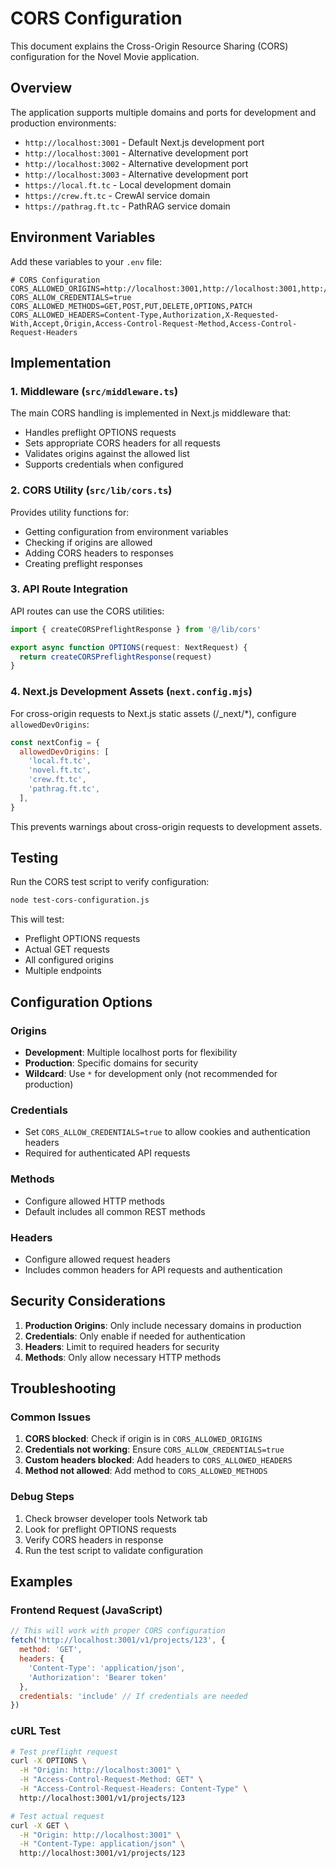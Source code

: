 # CORS Configuration

This document explains the Cross-Origin Resource Sharing (CORS) configuration for the Novel Movie application.

## Overview

The application supports multiple domains and ports for development and production environments:

- `http://localhost:3001` - Default Next.js development port
- `http://localhost:3001` - Alternative development port
- `http://localhost:3002` - Alternative development port  
- `http://localhost:3003` - Alternative development port
- `https://local.ft.tc` - Local development domain
- `https://crew.ft.tc` - CrewAI service domain
- `https://pathrag.ft.tc` - PathRAG service domain

## Environment Variables

Add these variables to your `.env` file:

```env
# CORS Configuration
CORS_ALLOWED_ORIGINS=http://localhost:3001,http://localhost:3001,http://localhost:3002,http://localhost:3003,https://local.ft.tc,https://crew.ft.tc,https://pathrag.ft.tc
CORS_ALLOW_CREDENTIALS=true
CORS_ALLOWED_METHODS=GET,POST,PUT,DELETE,OPTIONS,PATCH
CORS_ALLOWED_HEADERS=Content-Type,Authorization,X-Requested-With,Accept,Origin,Access-Control-Request-Method,Access-Control-Request-Headers
```

## Implementation

### 1. Middleware (`src/middleware.ts`)

The main CORS handling is implemented in Next.js middleware that:
- Handles preflight OPTIONS requests
- Sets appropriate CORS headers for all requests
- Validates origins against the allowed list
- Supports credentials when configured

### 2. CORS Utility (`src/lib/cors.ts`)

Provides utility functions for:
- Getting configuration from environment variables
- Checking if origins are allowed
- Adding CORS headers to responses
- Creating preflight responses

### 3. API Route Integration

API routes can use the CORS utilities:

```typescript
import { createCORSPreflightResponse } from '@/lib/cors'

export async function OPTIONS(request: NextRequest) {
  return createCORSPreflightResponse(request)
}
```

### 4. Next.js Development Assets (`next.config.mjs`)

For cross-origin requests to Next.js static assets (/_next/*), configure `allowedDevOrigins`:

```javascript
const nextConfig = {
  allowedDevOrigins: [
    'local.ft.tc',
    'novel.ft.tc',
    'crew.ft.tc',
    'pathrag.ft.tc',
  ],
}
```

This prevents warnings about cross-origin requests to development assets.

## Testing

Run the CORS test script to verify configuration:

```bash
node test-cors-configuration.js
```

This will test:
- Preflight OPTIONS requests
- Actual GET requests  
- All configured origins
- Multiple endpoints

## Configuration Options

### Origins
- **Development**: Multiple localhost ports for flexibility
- **Production**: Specific domains for security
- **Wildcard**: Use `*` for development only (not recommended for production)

### Credentials
- Set `CORS_ALLOW_CREDENTIALS=true` to allow cookies and authentication headers
- Required for authenticated API requests

### Methods
- Configure allowed HTTP methods
- Default includes all common REST methods

### Headers
- Configure allowed request headers
- Includes common headers for API requests and authentication

## Security Considerations

1. **Production Origins**: Only include necessary domains in production
2. **Credentials**: Only enable if needed for authentication
3. **Headers**: Limit to required headers for security
4. **Methods**: Only allow necessary HTTP methods

## Troubleshooting

### Common Issues

1. **CORS blocked**: Check if origin is in `CORS_ALLOWED_ORIGINS`
2. **Credentials not working**: Ensure `CORS_ALLOW_CREDENTIALS=true`
3. **Custom headers blocked**: Add headers to `CORS_ALLOWED_HEADERS`
4. **Method not allowed**: Add method to `CORS_ALLOWED_METHODS`

### Debug Steps

1. Check browser developer tools Network tab
2. Look for preflight OPTIONS requests
3. Verify CORS headers in response
4. Run the test script to validate configuration

## Examples

### Frontend Request (JavaScript)

```javascript
// This will work with proper CORS configuration
fetch('http://localhost:3001/v1/projects/123', {
  method: 'GET',
  headers: {
    'Content-Type': 'application/json',
    'Authorization': 'Bearer token'
  },
  credentials: 'include' // If credentials are needed
})
```

### cURL Test

```bash
# Test preflight request
curl -X OPTIONS \
  -H "Origin: http://localhost:3001" \
  -H "Access-Control-Request-Method: GET" \
  -H "Access-Control-Request-Headers: Content-Type" \
  http://localhost:3001/v1/projects/123

# Test actual request
curl -X GET \
  -H "Origin: http://localhost:3001" \
  -H "Content-Type: application/json" \
  http://localhost:3001/v1/projects/123
```
